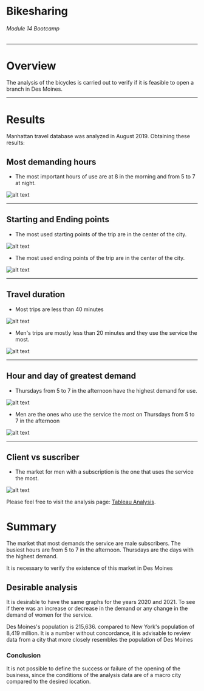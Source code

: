 # Bikesharing
###### Module 14 Bootcamp
___________________________________

# Overview
The analysis of the bicycles is carried out to verify if it is feasible to open a branch in Des Moines.

________________________

# Results
Manhattan travel database was analyzed in August 2019. Obtaining these results:

## Most demanding hours
- The most important hours of use are at 8 in the morning and from 5 to 7 at night.

![alt text](img/graph1.png)
_____________________________

## Starting and Ending points

- The most used starting points of the trip are in the center of the city.

![alt text](img/graph2.png)

- The most used ending points of the trip are in the center of the city.

![alt text](img/graph3.png)

___________________________

## Travel duration

- Most trips are less than 40 minutes

![alt text](img/graph4.png)

- Men's trips are mostly less than 20 minutes and they use the service the most.

![alt text](img/graph5.png)

___________________________
## Hour and day of greatest demand

- Thursdays from 5 to 7 in the afternoon have the highest demand for use.

![alt text](img/graph6.png)

- Men are the ones who use the service the most on Thursdays from 5 to 7 in the afternoon

![alt text](img/graph7.png)

___________________________
## Client vs suscriber

- The market for men with a subscription is the one that uses the service the most.

![alt text](img/graph8.png)

Please feel free to visit the analysis page: [Tableau Analysis](https://public.tableau.com/views/bikesharingChallenge/BikeSharing?:language=en-US&:retry=yes&publish=yes&:display_count=n&:origin=viz_share_link).


# Summary

The market that most demands the service are male subscribers. The busiest hours are from 5 to 7 in the afternoon. Thursdays are the days with the highest demand.

It is necessary to verify the existence of this market in Des Moines

## Desirable analysis

It is desirable to have the same graphs for the years 2020 and 2021. To see if there was an increase or decrease in the demand or any change in the demand of women for the service.

Des Moines's population is 215,636. compared to New York's population of 8,419 million. It is a number without concordance, it is advisable to review data from a city that more closely resembles the population of Des Moines

### Conclusion 
It is not possible to define the success or failure of the opening of the business, since the conditions of the analysis data are of a macro city compared to the desired location.

